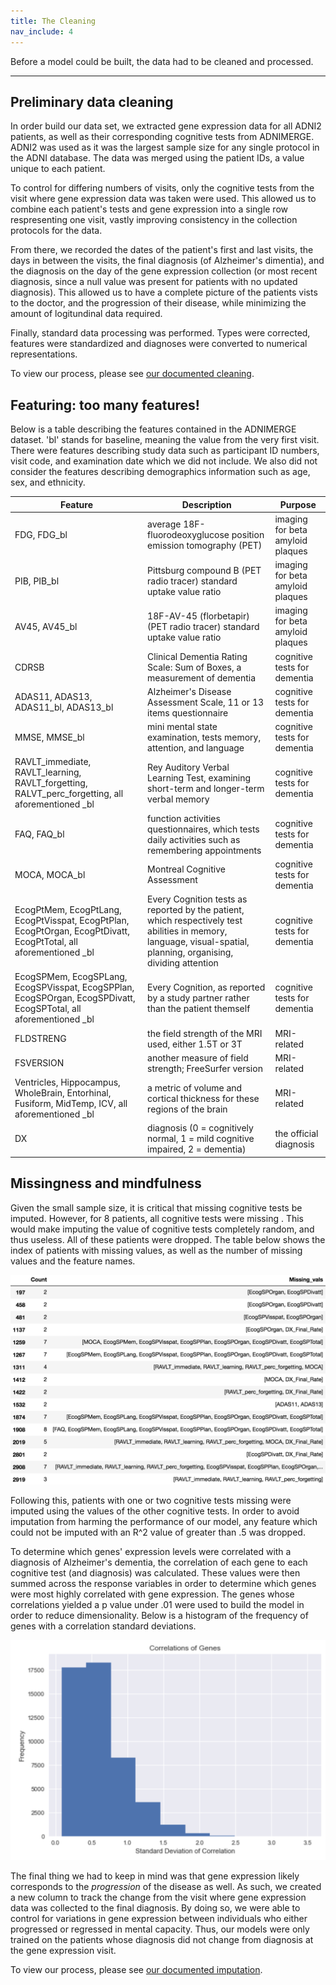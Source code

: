 ```yaml
---
title: The Cleaning
nav_include: 4
---
```


Before a model could be built, the data had to be cleaned and processed.

----------


Preliminary data cleaning
-------------

In order build our data set, we extracted gene expression data for all ADNI2 patients, as well as their corresponding cognitive tests from ADNIMERGE. ADNI2 was used as it was the largest sample size for any single protocol in the ADNI database. The data was merged using the patient IDs, a value unique to each patient. 

To control for differing numbers of visits, only the cognitive tests from the visit where gene expression data was taken were used. This allowed us to combine each patient's tests and gene expression into a single row respresenting one visit, vastly improving consistency in the collection protocols for the data.

From there, we recorded the dates of the patient's first and last visits, the days in between the visits, the final diagnosis (of Alzheimer's dimentia), and the diagnosis on the day of the gene expression collection (or most recent diagnosis, since a null value was present for patients with no updated diagnosis). This allowed us to have a complete picture of the patients vists to the doctor, and the progression of their disease, while minimizing the amount of logitundinal data required.

Finally, standard data processing was performed. Types were corrected, features were standardized and diagnoses were converted to numerical representations.

To view our process, please see [our documented cleaning](Cleaning_notebook.md).

Featuring: too many features!
-------------
Below is a table describing the features contained in the ADNIMERGE dataset. 'bl' stands for baseline, meaning the value from the very first visit. There were features describing study data such as participant ID numbers, visit code, and examination date which we did not include. We also did not consider the features describing demographics information such as age, sex, and ethnicity.

| Feature  | Description | Purpose |
| ------------- | ------------- | ------------- |
| FDG, FDG_bl | average 18F-fluorodeoxyglucose position emission tomography (PET)  | imaging for beta amyloid plaques |
| PIB, PIB_bl | Pittsburg compound B (PET radio tracer) standard uptake value ratio | imaging for beta amyloid plaques |
| AV45, AV45_bl | 18F-AV-45 (florbetapir) (PET radio tracer) standard uptake value ratio | imaging for beta amyloid plaques |
| CDRSB | Clinical Dementia Rating Scale: Sum of Boxes, a measurement of dementia | cognitive tests for dementia |
| ADAS11, ADAS13, ADAS11_bl, ADAS13_bl | Alzheimer's Disease Assessment Scale, 11 or 13 items questionnaire | cognitive tests for dementia |
| MMSE, MMSE_bl | mini mental state examination, tests memory, attention, and language | cognitive tests for dementia |
| RAVLT_immediate, RAVLT_learning, RAVLT_forgetting, RALVT_perc_forgetting, all aforementioned \_bl | Rey Auditory Verbal Learning Test, examining short-term and longer-term verbal memory | cognitive tests for dementia |
| FAQ, FAQ_bl | function activities questionnaires, which tests daily activities such as remembering appointments | cognitive tests for dementia |
| MOCA, MOCA_bl | Montreal Cognitive Assessment | cognitive tests for dementia |
| EcogPtMem, EcogPtLang, EcogPtVisspat, EcogPtPlan, EcogPtOrgan, EcogPtDivatt, EcogPtTotal, all aforementioned \_bl | Every Cognition tests as reported by the patient, which respectively test abilities in memory, language, visual-spatial, planning, organising, dividing attention | cognitive tests for dementia |
| EcogSPMem, EcogSPLang, EcogSPVisspat, EcogSPPlan, EcogSPOrgan, EcogSPDivatt, EcogSPTotal, all aforementioned \_bl | Every Cognition, as reported by a study partner rather than the patient themself | cognitive tests for dementia |
| FLDSTRENG | the field strength of the MRI used, either 1.5T or 3T | MRI-related |
| FSVERSION | another measure of field strength; FreeSurfer version | MRI-related |
| Ventricles, Hippocampus, WholeBrain, Entorhinal, Fusiform, MidTemp, ICV, all aforementioned \_bl | a metric of volume and cortical thickness for these regions of the brain | MRI-related |
| DX | diagnosis (0 = cognitively normal, 1 = mild cognitive impaired, 2 = dementia) | the official diagnosis |


Missingness and mindfulness
-------------

Given the small sample size, it is critical that missing cognitive tests be imputed. However, for 8 patients, all cognitive tests were missing . This would make imputing the value of cognitive tests completely random, and thus useless. All of these patients were dropped. The table below shows the index of patients with missing values, as well as the number of missing values and the feature names. 

![corr_table](images/Cleaning_table.png)

Following this, patients with one or two cognitive tests missing were imputed using the values of the other cognitive tests. In order to avoid imputation from harming the performance of our model, any feature which could not be imputed with an R^2 value of greater than .5 was dropped. 

To determine which genes' expression levels were correlated with a diagnosis of Alzheimer's dementia, the correlation of each gene to each cognitive test (and diagnosis) was calculated. These values were then summed across the response variables in order to determine which genes were most highly correlated with gene expression. The genes whose correlations yielded a p value under .01 were used to build the model in order to reduce dimensionality. Below is a histogram of the frequency of genes with a correlation standard deviations.

![corr_hist](images/Cleaning_hist.png)

The final thing we had to keep in mind was that gene expression likely corresponds to the *progression* of the disease as well. As such, we created a new column to track the change from the visit where gene expression data was collected to the final diagnosis. By doing so, we were able to control for variations in gene expression between individuals who either progressed or regressed in mental capacity. Thus, our models were only trained on the patients whose diagnosis did not change from diagnosis at the gene expression visit.

To view our process, please see [our documented imputation](Imputation_notebook.md).

